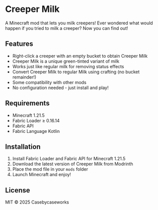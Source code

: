 # Creeper Milk

A Minecraft mod that lets you milk creepers! Ever wondered what would happen if you tried to milk a creeper? Now you can find out!

## Features

- Right-click a creeper with an empty bucket to obtain Creeper Milk
- Creeper Milk is a unique green-tinted variant of milk
- Works just like regular milk for removing status effects
- Convert Creeper Milk to regular Milk using crafting (no bucket remainder!)
- Some compatibility with other mods
- No configuration needed - just install and play!

## Requirements

- Minecraft 1.21.5
- Fabric Loader ≥ 0.16.14
- Fabric API
- Fabric Language Kotlin

## Installation

1. Install Fabric Loader and Fabric API for Minecraft 1.21.5
2. Download the latest version of Creeper Milk from Modrinth
3. Place the mod file in your `mods` folder
4. Launch Minecraft and enjoy!

## License

MIT © 2025 Casebycaseworks